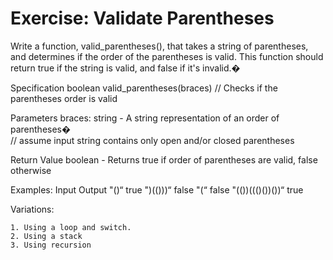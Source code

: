 # Exercise: Validate Parentheses

Write a function, valid_parentheses(), that takes a string of parentheses, and determines if the order of the parentheses is valid.
This function should return true if the string is valid, and false if it's invalid.�        

Specification
        boolean valid_parentheses(braces)
        // Checks if the parentheses order is valid

Parameters
	braces: string - A string representation of an order of parentheses�	
	// assume input string contains only open and/or closed parentheses
	
Return Value
        boolean - Returns true if order of parentheses are valid, false otherwise
		
Examples:
        Input 			Output
        "()“			true
        ")(()))“		false
        "(“			false
        "(())((()())())“	true 
		
Variations:

	1. Using a loop and switch.
	2. Using a stack
	3. Using recursion
